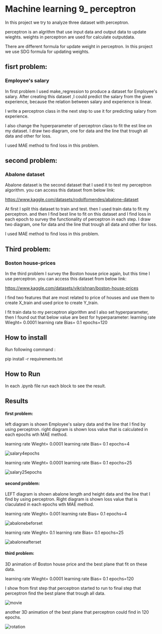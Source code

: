 
# Machine learning 9_ perceptron

In this project we try to analyze three dataset with perceptron.

perceptron is an algrithm that use input data and output data to update wieghts.
weights in perceptron are used for calculate outputdata.

There are different formula for update weight in perceptron. In this project we use SDG formula
for updating weights.



## fisrt problem:

### Employee's salary 

In first problem I used make_regression to produce a dataset for Employee's salary.
After creating this dataset ,I could predict the salary from the given experience, because the relation between salary and experience is linear.

I write a perceptron class in the next step to use it for predicting salary from experience.

I also change the hyperparameter of perceptron class to fit the est line on my dataset.
I draw two diagram, one for data and the line that trough all data and other for loss.

I used MAE method to find loss in this problem.


## second problem:

### Abalone dataset

Abalone dataset is the second dataset that I used it to test my perceptron algorithm.
you can access this dataset from below link:

https://www.kaggle.com/datasets/rodolfomendes/abalone-dataset

At first I split this dataset to train and test. then I used train data to fit my perceptron. and then I find best line 
to fit on this dataset and I find loss in each epoch to survey the functionality of perceptron in each step.
I draw two diagram, one for data and the line that trough all data and other for loss.

I used MAE method to find loss in this problem.


## Third problem:

### Boston house-prices

In the third problem I survey the Boston house price again, but this time I use perceptron.
you can access this dataset from below link:

https://www.kaggle.com/datasets/vikrishnan/boston-house-prices

I find two features that are most related to price of houses and use them to create X_train and used price to create Y_train.

I fit train data to my perceptron algorithm and I also set hyperparameter, then I found out that below value are best for hyperparameter:
learning rate Wieght= 0.0001
learning rate Bias= 0.1
epochs=120

## How to install
Run following command :

pip install -r requirements.txt


## How to Run

In each .ipynb file run each block to see the result. 

## Results

#### first problem:

left diagram is shown Employee's salary data and the line that I find by using perceptron.
right diagram is shown loss value that is calculated in each epochs wth MAE method.

learning rate Wieght= 0.0001      learning rate Bias= 0.1        epochs=4

![salary4epochs](https://github.com/javad7189/python-assignment/assets/86910174/3213f015-ddcf-4fc1-b65e-84bd73bc1339)


learning rate Wieght= 0.0001      learning rate Bias= 0.1        epochs=25

![salary25epochs](https://github.com/javad7189/python-assignment/assets/86910174/2dcf5749-81ae-4261-a425-4353433d5d8f)


#### second problem:

LEFT diagram is shown abalone length and height data and the line that I find by using perceptron.
Right diagram is shown loss value that is claculated in each epochs wth MAE method.


learning rate Wieght= 0.001      learning rate Bias= 0.1        epochs=4

![abalonebeforset](https://github.com/javad7189/python-assignment/assets/86910174/07dd44f1-d233-4703-a6f8-8a72981cf7b4)


learning rate Wieght= 0.1      learning rate Bias= 0.1        epochs=25

![abaloneafterset](https://github.com/javad7189/python-assignment/assets/86910174/ef31f041-8816-41ae-ac72-ff55c4c6537a)


#### third problem:

3D animation of Boston house price and the best plane that fit on these data.

learning rate Wieght= 0.0001      learning rate Bias= 0.1        epochs=120

I show from first step that perceptron started to run to final step that perceptron find the best plane that trough all data.

![movie](https://github.com/javad7189/python-assignment/assets/86910174/ddc0a6ef-3bc9-4b92-acf5-814ba36c3cc7)



another 3D animation of the best plane that perceptron could find in 120 epochs.


![rotation](https://github.com/javad7189/python-assignment/assets/86910174/0a0e0987-4af7-40f3-bc01-843e4517cb23)

